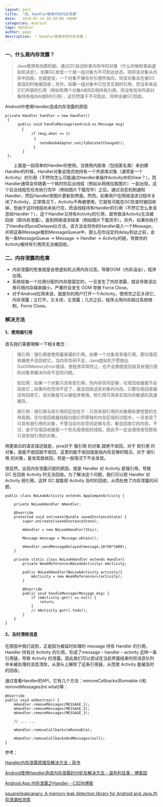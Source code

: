 ```yaml
---
layout: post
title:  "四、Handler使用中的内存泄漏"
date:   2018-07-14 10:30:00 +0800
categories: Android
tags: Handler
author: pepe
description: 『 Handler使用中的内存泄漏 』
---
```


### **一、什么是内存泄露？**

> Java使用有向图机制，通过GC自动检查内存中的对象（什么时候检查由虚拟机决定），如果GC发现一个或一组对象为不可到达状态，则将该对象从内存中回收。也就是说，一个对象不被任何引用所指向，则该对象会在被GC发现的时候被回收；另外，如果一组对象中只包含互相的引用，而没有来自它们外部的引用（例如有两个对象A和B互相持有引用，但没有任何外部对象持有指向A或B的引用），这仍然属于不可到达，同样会被GC回收。

Android中使用Handler造成内存泄露的原因

```
private Handler handler = new Handler()
 {
      public void handleMessage(android.os.Message msg)
　　　　 {
            if (msg.what == 1) 
　　　　　　　　{
                noteBookAdapter.notifyDataSetChanged();
             }
        }
 };
```

　　上面是一段简单的Handler的使用。当使用内部类（包括匿名类）来创建Handler的时候，Handler对象会隐式地持有一个外部类对象（通常是一个Activity）的引用（不然你怎么可能通过Handler来操作Activity中的View？）。而Handler通常会伴随着一个耗时的后台线程（例如从网络拉取图片）一起出现，这个后台线程在任务执行完毕（例如图片下载完毕）之后，通过消息机制通知Handler，然后Handler把图片更新到界面。然而，如果用户在网络请求过程中关闭了Activity，正常情况下，Activity不再被使用，它就有可能在GC检查时被回收掉，但由于这时线程尚未执行完，而该线程持有Handler的引用（不然它怎么发消息给Handler？），这个Handler又持有Activity的引用，就导致该Activity无法被回收（即内存泄露），直到网络请求结束（例如图片下载完毕）。另外，如果你执行了Handler的postDelayed()方法，该方法会将你的Handler装入一个Message，并把这条Message推到MessageQueue中，那么在你设定的delay到达之前，会有一条MessageQueue -> Message -> Handler -> Activity的链，导致你的Activity被持有引用而无法被回收。


### **二、内存泄露的危害**

* 内存泄露的危害就是会使虚拟机占用内存过高，导致OOM（内存溢出），程序出错。
* 系统给每一个应用分配的内存是固定的，一旦发生了内存泄露，就会导致该应用可用内存越来越小，严重时会发生 OOM 导致 Force Close。
* 对于Android应用来说，就是你的用户打开一个Activity，使用完之后关闭它，内存泄露；又打开，又关闭，又泄露；几次之后，程序占用内存超过系统限制，Force Close。

### **解决方法**
#### 1、使用弱引用

首先我们需要理解一下相关概念：

> 强引用：强引用是使用最普遍的引用。如果一个对象具有强引用，那垃圾回收器绝不会回收它。当内存空间不足，Java虚拟机宁愿抛出OutOfMemoryError错误，使程序异常终止，也不会靠随意回收具有强引用的对象来解决内存不足的问题。

> 软应用：如果一个对象只具有软引用，则内存空间足够，垃圾回收器就不会回收它；如果内存空间不足了，就会回收这些对象的内存。只要垃圾回收器没有回收它，该对象就可以被程序使用。软引用可用来实现内存敏感的高速缓存。

> 弱引用：弱引用与软引用的区别在于：只具有弱引用的对象拥有更短暂的生命周期。在垃圾回收器线程扫描它所管辖的内存区域的过程中，一旦发现了只具有弱引用的对象，不管当前内存空间足够与否，都会回收它的内存。不过，由于垃圾回收器是一个优先级很低的线程，因此不一定会很快发现那些只具有弱引用的对象。


用更直白的语言描述就是，java对于 强引用 的对象,就绝不收回，对于 软引用 的对象，是能不收回就不收回，这里的能不收回就是指内存足够的情况，对于 弱引用 的对象，是发现就收回，但是一般情况下不会发现。

很显然，出现内存泄露问提的原因，就是 Handler 对 Activity 是强引用，导致 GC 在回收 Activity 时无法回收。为了解决这个问题，我们可以把 Handler 对 Activity 弱引用，这样 GC 就能把 Activity 及时的回收，从而杜绝了内存泄露的问题。
```
public class NoLeakActivity extends AppCompatActivity {

    private NoLeakHandler mHandler;

    @Override
    protected void onCreate(Bundle savedInstanceState) {
        super.onCreate(savedInstanceState);

        mHandler = new NoLeakHandler(this);

        Message message = Message.obtain();

        mHandler.sendMessageDelayed(message,10*60*1000);
    }

    private static class NoLeakHandler extends Handler{
        private WeakReference<NoLeakActivity> mActivity;

        public NoLeakHandler(NoLeakActivity activity){
            mActivity = new WeakReference<>(activity);
        }

        @Override
        public void handleMessage(Message msg) {
            if (mActivity.get() == null) {
                return;
            }
            // mActivity.get().todo();
        }
    }
}
```

#### 2、及时清除消息

在原因中我们说到，正是因为被延时处理的 message 持有 Handler 的引用，Handler 持有对 Activity 的引用，形成了message – handler – activity 这样一条引用链，导致 Activity 的泄露。因此我们可以尝试在当前界面结束时将消息队列中未被处理的消息清除，从源头上解除了这条引用链，从而使 Activity 能被及时的回收。

通过查看Handler的API，它有几个方法：removeCallbacks(Runnable r)和removeMessages(int what)等：
```
@Override
public void onDestroy() {
    mHandler.removeMessages(MESSAGE_1);
    mHandler.removeMessages(MESSAGE_2);
    mHandler.removeMessages(MESSAGE_3);
 
    // ... ...
 
    mHandler.removeCallbacks(mRunnable);
    
    mHandler.removeCallbacksAndMessages(null);
}

```



参考：

[Handler内存泄露原理及解决方法 - 简书](https://www.jianshu.com/p/f2f186e3dd3e)

[Android使用Handler造成内存泄露的分析及解决方法 - 温布利往事 - 博客园](https://www.cnblogs.com/xujian2014/p/5025650.html)

[Android App 内存泄露之Handler - CSDN博客](https://blog.csdn.net/zhuanglonghai/article/details/38233069)

[square/leakcanary: A memory leak detection library for Android and Java.内存泄漏检测库](https://github.com/square/leakcanary)

